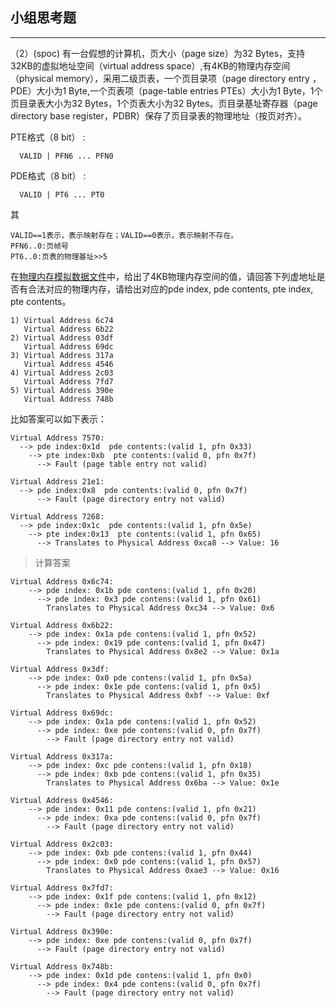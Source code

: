 ## 小组思考题
---

（2）(spoc) 有一台假想的计算机，页大小（page size）为32 Bytes，支持32KB的虚拟地址空间（virtual address space）,有4KB的物理内存空间（physical memory），采用二级页表，一个页目录项（page directory entry ，PDE）大小为1 Byte,一个页表项（page-table entries
PTEs）大小为1 Byte，1个页目录表大小为32 Bytes，1个页表大小为32 Bytes。页目录基址寄存器（page directory base register，PDBR）保存了页目录表的物理地址（按页对齐）。

PTE格式（8 bit） :
```
  VALID | PFN6 ... PFN0
```
PDE格式（8 bit） :
```
  VALID | PT6 ... PT0
```
其
```
VALID==1表示，表示映射存在；VALID==0表示，表示映射不存在。
PFN6..0:页帧号
PT6..0:页表的物理基址>>5
```
在[物理内存模拟数据文件](./03-2-spoc-testdata.md)中，给出了4KB物理内存空间的值，请回答下列虚地址是否有合法对应的物理内存，请给出对应的pde index, pde contents, pte index, pte contents。
```
1) Virtual Address 6c74
   Virtual Address 6b22
2) Virtual Address 03df
   Virtual Address 69dc
3) Virtual Address 317a
   Virtual Address 4546
4) Virtual Address 2c03
   Virtual Address 7fd7
5) Virtual Address 390e
   Virtual Address 748b
```

比如答案可以如下表示：
```
Virtual Address 7570:
  --> pde index:0x1d  pde contents:(valid 1, pfn 0x33)
    --> pte index:0xb  pte contents:(valid 0, pfn 0x7f)
      --> Fault (page table entry not valid)
      
Virtual Address 21e1:
  --> pde index:0x8  pde contents:(valid 0, pfn 0x7f)
      --> Fault (page directory entry not valid)

Virtual Address 7268:
  --> pde index:0x1c  pde contents:(valid 1, pfn 0x5e)
    --> pte index:0x13  pte contents:(valid 1, pfn 0x65)
      --> Translates to Physical Address 0xca8 --> Value: 16
```

> 计算答案

```
Virtual Address 0x6c74:
    --> pde index: 0x1b pde contens:(valid 1, pfn 0x20)
      --> pde index: 0x3 pde contens:(valid 1, pfn 0x61)
        Translates to Physical Address 0xc34 --> Value: 0x6

Virtual Address 0x6b22:
    --> pde index: 0x1a pde contens:(valid 1, pfn 0x52)
      --> pde index: 0x19 pde contens:(valid 1, pfn 0x47)
        Translates to Physical Address 0x8e2 --> Value: 0x1a

Virtual Address 0x3df:
    --> pde index: 0x0 pde contens:(valid 1, pfn 0x5a)
      --> pde index: 0x1e pde contens:(valid 1, pfn 0x5)
        Translates to Physical Address 0xbf --> Value: 0xf

Virtual Address 0x69dc:
    --> pde index: 0x1a pde contens:(valid 1, pfn 0x52)
      --> pde index: 0xe pde contens:(valid 0, pfn 0x7f)
        --> Fault (page directory entry not valid)

Virtual Address 0x317a:
    --> pde index: 0xc pde contens:(valid 1, pfn 0x18)
      --> pde index: 0xb pde contens:(valid 1, pfn 0x35)
        Translates to Physical Address 0x6ba --> Value: 0x1e

Virtual Address 0x4546:
    --> pde index: 0x11 pde contens:(valid 1, pfn 0x21)
      --> pde index: 0xa pde contens:(valid 0, pfn 0x7f)
        --> Fault (page directory entry not valid)

Virtual Address 0x2c03:
    --> pde index: 0xb pde contens:(valid 1, pfn 0x44)
      --> pde index: 0x0 pde contens:(valid 1, pfn 0x57)
        Translates to Physical Address 0xae3 --> Value: 0x16

Virtual Address 0x7fd7:
    --> pde index: 0x1f pde contens:(valid 1, pfn 0x12)
      --> pde index: 0x1e pde contens:(valid 0, pfn 0x7f)
        --> Fault (page directory entry not valid)

Virtual Address 0x390e:
    --> pde index: 0xe pde contens:(valid 0, pfn 0x7f)
      --> Fault (page directory entry not valid)

Virtual Address 0x748b:
    --> pde index: 0x1d pde contens:(valid 1, pfn 0x0)
      --> pde index: 0x4 pde contens:(valid 0, pfn 0x7f)
        --> Fault (page directory entry not valid)
```


